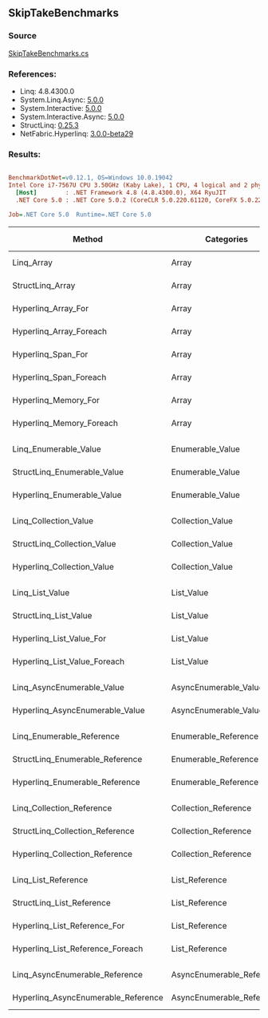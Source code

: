﻿## SkipTakeBenchmarks

### Source
[SkipTakeBenchmarks.cs](../NetFabric.Hyperlinq.Benchmarks/Benchmarks/SkipTakeBenchmarks.cs)

### References:
- Linq: 4.8.4300.0
- System.Linq.Async: [5.0.0](https://www.nuget.org/packages/System.Linq.Async/5.0.0)
- System.Interactive: [5.0.0](https://www.nuget.org/packages/System.Interactive/5.0.0)
- System.Interactive.Async: [5.0.0](https://www.nuget.org/packages/System.Interactive.Async/5.0.0)
- StructLinq: [0.25.3](https://www.nuget.org/packages/StructLinq/0.25.3)
- NetFabric.Hyperlinq: [3.0.0-beta29](https://www.nuget.org/packages/NetFabric.Hyperlinq/3.0.0-beta29)

### Results:
``` ini

BenchmarkDotNet=v0.12.1, OS=Windows 10.0.19042
Intel Core i7-7567U CPU 3.50GHz (Kaby Lake), 1 CPU, 4 logical and 2 physical cores
  [Host]        : .NET Framework 4.8 (4.8.4300.0), X64 RyuJIT
  .NET Core 5.0 : .NET Core 5.0.2 (CoreCLR 5.0.220.61120, CoreFX 5.0.220.61120), X64 RyuJIT

Job=.NET Core 5.0  Runtime=.NET Core 5.0  

```
|                              Method |                Categories | Skip | Count |        Mean |     Error |    StdDev | Ratio |  Gen 0 | Gen 1 | Gen 2 | Allocated |
|------------------------------------ |-------------------------- |----- |------ |------------:|----------:|----------:|------:|-------:|------:|------:|----------:|
|                          Linq_Array |                     Array |  100 |   100 |   828.46 ns |  1.483 ns |  1.238 ns |  1.00 | 0.0458 |     - |     - |      96 B |
|                    StructLinq_Array |                     Array |  100 |   100 |   110.94 ns |  0.191 ns |  0.160 ns |  0.13 |      - |     - |     - |         - |
|                 Hyperlinq_Array_For |                     Array |  100 |   100 |    61.62 ns |  0.086 ns |  0.081 ns |  0.07 |      - |     - |     - |         - |
|             Hyperlinq_Array_Foreach |                     Array |  100 |   100 |   297.77 ns |  0.490 ns |  0.458 ns |  0.36 |      - |     - |     - |         - |
|                  Hyperlinq_Span_For |                     Array |  100 |   100 |    61.64 ns |  0.112 ns |  0.094 ns |  0.07 |      - |     - |     - |         - |
|              Hyperlinq_Span_Foreach |                     Array |  100 |   100 |    49.31 ns |  0.293 ns |  0.259 ns |  0.06 |      - |     - |     - |         - |
|                Hyperlinq_Memory_For |                     Array |  100 |   100 |    59.74 ns |  0.183 ns |  0.153 ns |  0.07 |      - |     - |     - |         - |
|            Hyperlinq_Memory_Foreach |                     Array |  100 |   100 |    60.51 ns |  0.166 ns |  0.156 ns |  0.07 |      - |     - |     - |         - |
|                                     |                           |      |       |             |           |           |       |        |       |       |           |
|               Linq_Enumerable_Value |          Enumerable_Value |  100 |   100 | 1,523.79 ns |  2.700 ns |  2.394 ns |  1.00 | 0.0687 |     - |     - |     144 B |
|         StructLinq_Enumerable_Value |          Enumerable_Value |  100 |   100 |   968.79 ns |  2.805 ns |  2.342 ns |  0.64 | 0.0153 |     - |     - |      32 B |
|          Hyperlinq_Enumerable_Value |          Enumerable_Value |  100 |   100 |   498.73 ns |  1.486 ns |  1.390 ns |  0.33 |      - |     - |     - |         - |
|                                     |                           |      |       |             |           |           |       |        |       |       |           |
|               Linq_Collection_Value |          Collection_Value |  100 |   100 | 1,532.42 ns |  5.043 ns |  4.717 ns |  1.00 | 0.0687 |     - |     - |     144 B |
|         StructLinq_Collection_Value |          Collection_Value |  100 |   100 |   967.60 ns |  3.050 ns |  2.704 ns |  0.63 | 0.0153 |     - |     - |      32 B |
|          Hyperlinq_Collection_Value |          Collection_Value |  100 |   100 |   610.03 ns |  2.245 ns |  1.990 ns |  0.40 |      - |     - |     - |         - |
|                                     |                           |      |       |             |           |           |       |        |       |       |           |
|                     Linq_List_Value |                List_Value |  100 |   100 |   834.17 ns |  2.057 ns |  1.924 ns |  1.00 | 0.0458 |     - |     - |      96 B |
|               StructLinq_List_Value |                List_Value |  100 |   100 |   222.05 ns |  0.326 ns |  0.272 ns |  0.27 |      - |     - |     - |         - |
|            Hyperlinq_List_Value_For |                List_Value |  100 |   100 |   401.71 ns |  0.787 ns |  0.697 ns |  0.48 |      - |     - |     - |         - |
|        Hyperlinq_List_Value_Foreach |                List_Value |  100 |   100 |   248.95 ns |  1.327 ns |  1.176 ns |  0.30 |      - |     - |     - |         - |
|                                     |                           |      |       |             |           |           |       |        |       |       |           |
|          Linq_AsyncEnumerable_Value |     AsyncEnumerable_Value |  100 |   100 | 9,571.18 ns | 42.371 ns | 37.561 ns |  1.00 | 0.1221 |     - |     - |     256 B |
|     Hyperlinq_AsyncEnumerable_Value |     AsyncEnumerable_Value |  100 |   100 | 5,312.43 ns | 16.175 ns | 14.338 ns |  0.56 | 0.0305 |     - |     - |      72 B |
|                                     |                           |      |       |             |           |           |       |        |       |       |           |
|           Linq_Enumerable_Reference |      Enumerable_Reference |  100 |   100 | 1,172.66 ns |  4.419 ns |  3.917 ns |  1.00 | 0.0687 |     - |     - |     144 B |
|     StructLinq_Enumerable_Reference |      Enumerable_Reference |  100 |   100 |   706.05 ns |  1.648 ns |  1.542 ns |  0.60 | 0.0153 |     - |     - |      32 B |
|      Hyperlinq_Enumerable_Reference |      Enumerable_Reference |  100 |   100 |   826.26 ns |  3.009 ns |  2.349 ns |  0.70 | 0.0153 |     - |     - |      32 B |
|                                     |                           |      |       |             |           |           |       |        |       |       |           |
|           Linq_Collection_Reference |      Collection_Reference |  100 |   100 | 1,148.65 ns |  3.342 ns |  2.963 ns |  1.00 | 0.0687 |     - |     - |     144 B |
|     StructLinq_Collection_Reference |      Collection_Reference |  100 |   100 |   677.29 ns |  1.542 ns |  1.367 ns |  0.59 | 0.0153 |     - |     - |      32 B |
|      Hyperlinq_Collection_Reference |      Collection_Reference |  100 |   100 |   931.79 ns |  2.819 ns |  2.499 ns |  0.81 | 0.0153 |     - |     - |      32 B |
|                                     |                           |      |       |             |           |           |       |        |       |       |           |
|                 Linq_List_Reference |            List_Reference |  100 |   100 |   835.78 ns |  2.241 ns |  1.986 ns |  1.00 | 0.0458 |     - |     - |      96 B |
|           StructLinq_List_Reference |            List_Reference |  100 |   100 |   704.07 ns |  1.353 ns |  1.130 ns |  0.84 | 0.0153 |     - |     - |      32 B |
|        Hyperlinq_List_Reference_For |            List_Reference |  100 |   100 |   377.01 ns |  0.775 ns |  0.687 ns |  0.45 |      - |     - |     - |         - |
|    Hyperlinq_List_Reference_Foreach |            List_Reference |  100 |   100 |   222.71 ns |  0.466 ns |  0.389 ns |  0.27 |      - |     - |     - |         - |
|                                     |                           |      |       |             |           |           |       |        |       |       |           |
|      Linq_AsyncEnumerable_Reference | AsyncEnumerable_Reference |  100 |   100 | 9,561.55 ns | 38.920 ns | 36.406 ns |  1.00 | 0.1221 |     - |     - |     256 B |
| Hyperlinq_AsyncEnumerable_Reference | AsyncEnumerable_Reference |  100 |   100 | 6,122.13 ns | 14.826 ns | 13.869 ns |  0.64 | 0.0534 |     - |     - |     112 B |
